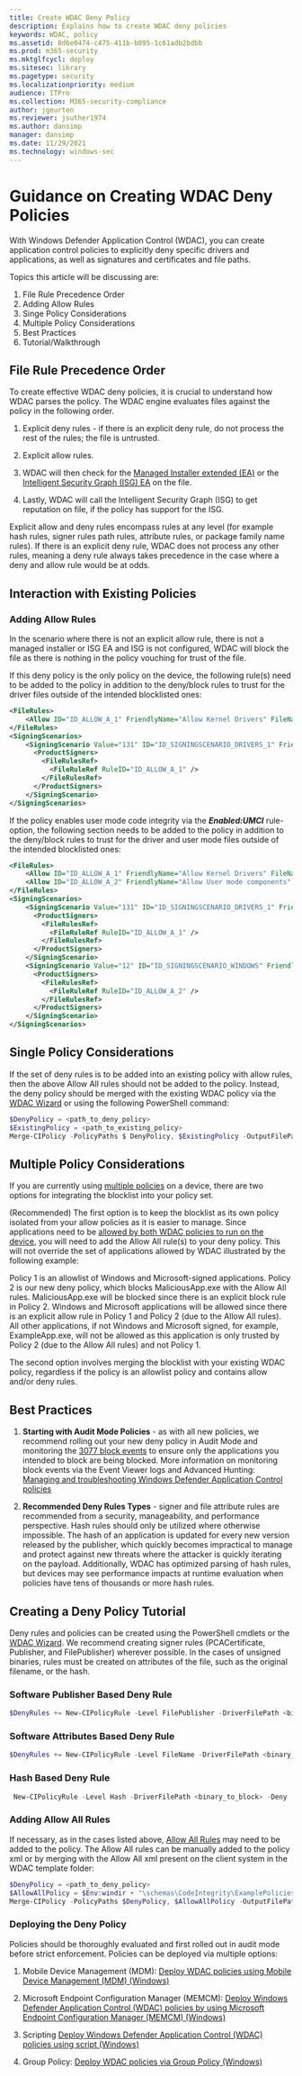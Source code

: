 ```yaml
---
title: Create WDAC Deny Policy
description: Explains how to create WDAC deny policies
keywords: WDAC, policy
ms.assetid: 8d6e0474-c475-411b-b095-1c61adb2bdbb
ms.prod: m365-security
ms.mktglfcycl: deploy
ms.sitesec: library
ms.pagetype: security
ms.localizationpriority: medium
audience: ITPro
ms.collection: M365-security-compliance
author: jgeurten
ms.reviewer: jsuther1974
ms.author: dansimp
manager: dansimp
ms.date: 11/29/2021
ms.technology: windows-sec
---
```


# Guidance on Creating WDAC Deny Policies

With Windows Defender Application Control (WDAC), you can create application control policies to explicitly deny specific drivers and applications, as well as signatures and certificates and file paths.

Topics this article will be discussing are:
1. File Rule Precedence Order
2. Adding Allow Rules
3. Singe Policy Considerations
4. Multiple Policy Considerations
5. Best Practices
6. Tutorial/Walkthrough

## File Rule Precedence Order

To create effective WDAC deny policies, it is crucial to understand how WDAC parses the policy. The WDAC engine evaluates files against the policy in the following order.

1. Explicit deny rules - if there is an explicit deny rule, do not process the rest of the rules; the file is untrusted.

2. Explicit allow rules.

3. WDAC will then check for the [Managed Installer extended (EA)](configure-authorized-apps-deployed-with-a-managed-installer.md) or the [Intelligent Security Graph (ISG) EA](use-windows-defender-application-control-with-intelligent-security-graph.md) on the file.

4. Lastly, WDAC will call the Intelligent Security Graph (ISG) to get reputation on file, if the policy has support for the ISG.

Explicit allow and deny rules encompass rules at any level (for example hash rules, signer rules path rules, attribute rules, or package family name rules). If there is an explicit deny rule, WDAC does not process any other rules, meaning a deny rule always takes precedence in the case where a deny and allow rule would be at odds. 

## Interaction with Existing Policies
### Adding Allow Rules

In the scenario where there is not an explicit allow rule, there is not a managed installer or ISG EA and ISG is not configured, WDAC will block the file as there is nothing in the policy vouching for trust of the file. 

If this deny policy is the only policy on the device, the following rule(s) need to be added to the policy in addition to the deny/block rules to trust for the driver files outside of the intended blocklisted ones:

```xml
<FileRules>
    <Allow ID="ID_ALLOW_A_1" FriendlyName="Allow Kernel Drivers" FileName="*" />
</FileRules>
<SigningScenarios>
    <SigningScenario Value="131" ID="ID_SIGNINGSCENARIO_DRIVERS_1" FriendlyName="Kernel Mode Signing Scenario">
      <ProductSigners>
        <FileRulesRef>
          <FileRuleRef RuleID="ID_ALLOW_A_1" />
        </FileRulesRef>
      </ProductSigners>
    </SigningScenario>
</SigningScenarios>
```

If the policy enables user mode code integrity via the ***Enabled:UMCI*** rule-option, the following section needs to be added to the policy in addition to the deny/block rules to trust for the driver and user mode files outside of the intended blocklisted ones:
```xml
<FileRules>
	<Allow ID="ID_ALLOW_A_1" FriendlyName="Allow Kernel Drivers" FileName="*" />
	<Allow ID="ID_ALLOW_A_2" FriendlyName="Allow User mode components" FileName="*" />
</FileRules>
<SigningScenarios>
    <SigningScenario Value="131" ID="ID_SIGNINGSCENARIO_DRIVERS_1" FriendlyName="Kernel Mode Signing Scenario">
      <ProductSigners>
        <FileRulesRef>
          <FileRuleRef RuleID="ID_ALLOW_A_1" />
        </FileRulesRef>
      </ProductSigners>
    </SigningScenario>
    <SigningScenario Value="12" ID="ID_SIGNINGSCENARIO_WINDOWS" FriendlyName="User Mode Signing Scenario">
      <ProductSigners>
        <FileRulesRef>
          <FileRuleRef RuleID="ID_ALLOW_A_2" />
        </FileRulesRef>
      </ProductSigners>
    </SigningScenario>
</SigningScenarios>
```
## Single Policy Considerations
If the set of deny rules is to be added into an existing policy with allow rules, then the above Allow All rules should not be added to the policy. Instead, the deny policy should be merged with the existing WDAC policy via the [WDAC Wizard](wdac-wizard-merging-policies.md) or using the following PowerShell command:

```PowerShell
$DenyPolicy = <path_to_deny_policy>
$ExistingPolicy = <path_to_existing_policy>
Merge-CIPolicy -PolicyPaths $ DenyPolicy, $ExistingPolicy -OutputFilePath $ExistingPolicy
```

## Multiple Policy Considerations
If you are currently using [multiple policies](deploy-multiple-windows-defender-application-control-policies.md) on a device, there are two options for integrating the blocklist into your policy set. 

(Recommended) The first option is to keep the blocklist as its own policy isolated from your allow policies as it is easier to manage. Since applications need to be [allowed by both WDAC policies to run on the device](deploy-multiple-windows-defender-application-control-policies.md#base-and-supplemental-policy-interaction), you will need to add the Allow All rule(s) to your deny policy. This will not override the set of applications allowed by WDAC illustrated by the following example:

Policy 1 is an allowlist of Windows and Microsoft-signed applications. Policy 2 is our new deny policy, which blocks MaliciousApp.exe with the Allow All rules. MaliciousApp.exe will be blocked since there is an explicit block rule in Policy 2. Windows and Microsoft applications will be allowed since there is an explicit allow rule in Policy 1 and Policy 2 (due to the Allow All rules). All other applications, if not Windows and Microsoft signed, for example, ExampleApp.exe, will not be allowed as this application is only trusted by Policy 2 (due to the Allow All rules) and not Policy 1. 

The second option involves merging the blocklist with your existing WDAC policy, regardless if the policy is an allowlist policy and contains allow and/or deny rules.

## Best Practices

1. **Starting with Audit Mode Policies** - as with all new policies, we recommend rolling out your new deny policy in Audit Mode and monitoring the [3077 block events](event-id-explanations.md#optional-intelligent-security-graph-isg-or-managed-installer-mi-diagnostic-events) to ensure only the applications you intended to block are being blocked. More information on monitoring block events via the Event Viewer logs and Advanced Hunting: [Managing and troubleshooting Windows Defender Application Control policies](windows-defender-application-control-operational-guide.md)

2. **Recommended Deny Rules Types** - signer and file attribute rules are recommended from a security, manageability, and performance perspective. Hash rules should only be utilized where otherwise impossible. The hash of an application is updated for every new version released by the publisher, which quickly becomes impractical to manage and protect against new threats where the attacker is quickly iterating on the payload. Additionally, WDAC has optimized parsing of hash rules, but devices may see performance impacts at runtime evaluation when policies have tens of thousands or more hash rules. 


## Creating a Deny Policy Tutorial

Deny rules and policies can be created using the PowerShell cmdlets or the [WDAC Wizard](https://webapp-wdac-wizard.azurewebsites.net/). We recommend creating signer rules (PCACertificate, Publisher, and FilePublisher) wherever possible. In the cases of unsigned binaries, rules must be created on attributes of the file, such as the original filename, or the hash. 

### Software Publisher Based Deny Rule
```Powershell
$DenyRules += New-CIPolicyRule -Level FilePublisher -DriverFilePath <binary_to_block> -Deny -Fallback FileName,Hash
```

### Software Attributes Based Deny Rule
```Powershell
$DenyRules += New-CIPolicyRule -Level FileName -DriverFilePath <binary_to_block> -Deny -Fallback Hash
```

### Hash Based Deny Rule
```PowerShell
 New-CIPolicyRule -Level Hash -DriverFilePath <binary_to_block> -Deny
 ```

### Adding Allow All Rules
If necessary, as in the cases listed above, [Allow All Rules](#adding-allow-rules) may need to be added to the policy. The Allow All rules can be manually added to the policy xml or by merging with the Allow All xml present on the client system in the WDAC template folder: 

```PowerShell
$DenyPolicy = <path_to_deny_policy>
$AllowAllPolicy = $Env:windir + "\schemas\CodeIntegrity\ExamplePolicies\AllowAll.xml"
Merge-CIPolicy -PolicyPaths $DenyPolicy, $AllowAllPolicy -OutputFilePath $DenyPolicy
```
### Deploying the Deny Policy
Policies should be thoroughly evaluated and first rolled out in audit mode before strict enforcement. Policies can be deployed via multiple options: 

1. Mobile Device Management (MDM): [Deploy WDAC policies using Mobile Device Management (MDM) (Windows)](deploy-windows-defender-application-control-policies-using-intune.md)

2. Microsoft Endpoint Configuration Manager (MEMCM): [Deploy Windows Defender Application Control (WDAC) policies by using Microsoft Endpoint Configuration Manager (MEMCM) (Windows)](deployment/deploy-wdac-policies-with-memcm.md)

3. Scripting [Deploy Windows Defender Application Control (WDAC) policies using script (Windows)](deployment/deploy-wdac-policies-with-script.md)

4. Group Policy: [Deploy WDAC policies via Group Policy (Windows)](deploy-windows-defender-application-control-policies-using-group-policy.md)